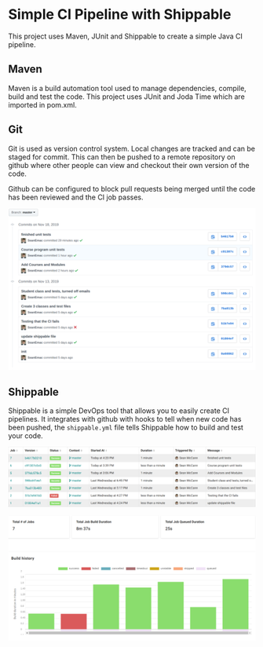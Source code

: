 # Simple CI Pipeline with Shippable

This project uses Maven, JUnit and Shippable to create a simple Java CI pipeline.

## Maven
Maven is a build automation tool used to manage dependencies, compile, build and test the code. This project uses JUnit and Joda Time which are imported in pom.xml. 

## Git
Git is used as version control system. Local changes are tracked and can be staged for commit. This can then be pushed to a remote repository on github where other people can view and checkout their own version of the code.

Github can be configured to block pull requests being merged until the code has been reviewed and the CI job passes. 

![Build History](images/Git.png)

## Shippable
Shippable is a simple DevOps tool that allows you to easily create CI pipelines. It integrates with github with hooks to tell when new code has been pushed, the `shippable.yml` file tells Shippable how to build and test your code.

![Build History](images/BuildHistory.png)

![Insights](images/Insights.png)
